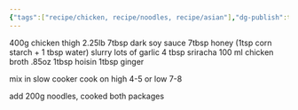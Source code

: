 ```yaml
---
{"tags":["recipe/chicken, recipe/noodles, recipe/asian"],"dg-publish":true,"dg-path":"Recipes/Slow Cooker Honey Garlic Chicken Noodles.md","permalink":"/recipes/slow-cooker-honey-garlic-chicken-noodles/","dgPassFrontmatter":true}
---
```



400g chicken thigh 2.25lb
7tbsp dark soy sauce
7tbsp honey
(1tsp corn starch + 1 tbsp water) slurry
lots of garlic
4 tbsp sriracha
100 ml chicken broth .85oz
1tbsp hoisin
1tbsp ginger

mix in slow cooker
cook on high 4-5 or low 7-8

add
200g noodles, cooked both packages
